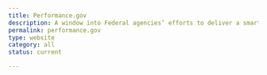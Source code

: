 ```yaml
---
title: Performance.gov
description: A window into Federal agencies’ efforts to deliver a smarter, leaner, and more effective government. The site informs the public of the progress underway to cut waste, streamline government, and improve performance.
permalink: performance.gov
type: website
category: all
status: current

---
```

